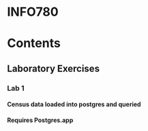 # INFO780

# Contents
## Laboratory Exercises 
### Lab 1
#### Census data loaded into postgres and queried
#### Requires Postgres.app
